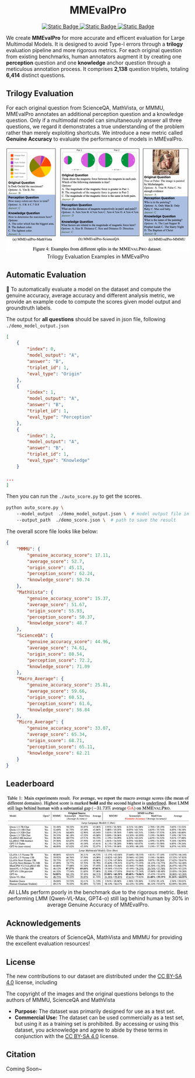 <h1 align="center">MMEvalPro</h1>

<p align="center">

<a href="https://mmevalpro.github.io/">
<img alt="Static Badge" src="https://img.shields.io/badge/Homepage-MMEvalPro-blue">
</a>

<a href="">
<img alt="Static Badge" src="https://img.shields.io/badge/ArXiv-2407.xxxxx-red">

<a href="https://huggingface.co/datasets/MM-Diagnose/MMEvalPro">
<img alt="Static Badge" src="https://img.shields.io/badge/HuggingFace Dataset-MMEvalPro-yellow">
</a>

</p>



We create **MMEvalPro** for more accurate and efficent evaluation for Large Multimodal Models. It is designed to avoid Type-I errors through a **trilogy** evaluation pipeline and more rigorous metrics. For each original question from existing benchmarks, human annotators augment it by creating one **perception** question and one **knowledge** anchor question through a meticulous annotation process. It comprises **2,138** question triplets, totaling **6,414** distinct questions.

## Trilogy Evaluation

For each original question from ScienceQA, MathVista, or MMMU, MMEvalPro annotates an additional perception question and a knowledge question. Only if a multimodal model can simultaneously answer all three questions, we regard it demonstrates a true understanding of the problem rather than merely exploiting shortcuts. We introduce a new metric called **Genuine Accuracy** to evaluate the performance of models in MMEvalPro.

<div align=center>
<img src="./assets/examples.png"/>
Trilogy Evaluation Examples in MMEvalPro
</div>



## Automatic Evaluation

🔔 To automatically evaluate a model on the dataset and compute the genuine accuracy, average accuracy and different analysis metric, we provide an example code to compute the scores given model output and groundtruth labels.

The output for **all questions** should be saved in json file, following `./demo_model_output.json`
```json
[
    {
        "index": 0,
        "model_output": "A",
        "answer": "B",
        "triplet_id": 1,
        "eval_type": "Origin"
    },
    {
        "index": 1,
        "model_output": "A",
        "answer": "B",
        "triplet_id": 1,
        "eval_type": "Perception"
    },
    {
        "index": 2,
        "model_output": "A",
        "answer": "B",
        "triplet_id": 1,
        "eval_type": "Knowledge"
    }

...
]
```

Then you can run the `./auto_score.py` to get the scores.

```bash
python auto_score.py \ 
    --model_output  ./demo_model_output.json \  # model output file in json format
    --output_path  ./demo_score.json \  # path to save the result
```

The overall score file looks like below:

```json
{
    "MMMU": {
        "genuine_accuracy_score": 17.11,
        "average_score": 52.7,
        "origin_score": 45.13,
        "perception_score": 62.24,
        "knowledge_score": 50.74
    },
    "MathVista": {
        "genuine_accuracy_score": 15.37,
        "average_score": 51.67,
        "origin_score": 55.93,
        "perception_score": 50.37,
        "knowledge_score": 48.7
    },
    "ScienceQA": {
        "genuine_accuracy_score": 44.96,
        "average_score": 74.61,
        "origin_score": 80.54,
        "perception_score": 72.2,
        "knowledge_score": 71.09
    },
    "Macro_Average": {
        "genuine_accuracy_score": 25.81,
        "average_score": 59.66,
        "origin_score": 60.53,
        "perception_score": 61.6,
        "knowledge_score": 56.84
    },
    "Micro_Average": {
        "genuine_accuracy_score": 33.07,
        "average_score": 65.34,
        "origin_score": 68.71,
        "perception_score": 65.11,
        "knowledge_score": 62.21
    }
}
```

## Leaderboard
<div align=center>
<img src="./assets/results.png"/>
All LLMs perform poorly in the benchmark due to the rigorous metric. Best performing LMM (Qwen-VL-Max, GPT4-o) still lag behind human by 30% in average Genuine Accuracy of MMEvalPro. 
</div>


## Acknowledgements

We thank the creators of ScienceQA, MathVista and MMMU for providing the excellent evaluation resources!

## License

The new contributions to our dataset are distributed under the [CC BY-SA 4.0](https://creativecommons.org/licenses/by-sa/4.0/) license, including

The copyright of the images and the original questions belongs to the authors of MMMU, ScienceQA and MathVista

- **Purpose:** The dataset was primarily designed for use as a test set. 
- **Commercial Use:** The dataset can be used commercially as a test set, but using it as a training set is prohibited. By accessing or using this dataset, you acknowledge and agree to abide by these terms in conjunction with the [CC BY-SA 4.0](https://creativecommons.org/licenses/by-sa/4.0/) license.

## Citation

Coming Soon~

